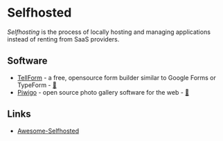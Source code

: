 # Selfhosted

<dfn>Selfhosting</dfn> is the process of locally hosting and managing applications instead of renting from SaaS providers.

## Software

-   [TellForm][1] - a free, opensource form builder similar to Google Forms or TypeForm - [🐙][2]
-   [Piwigo][3] - open source photo gallery software for the web - [🐙][4]

## Links

-   [Awesome-Selfhosted][5]

[1]:	https://tellform.com/
[2]:	https://github.com/tellform/tellform
[3]:	https://piwigo.org/
[4]:	https://github.com/Piwigo
[5]:	https://github.com/Kickball/awesome-selfhosted
